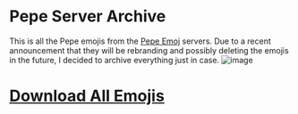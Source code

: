 # Pepe Server Archive
This is all the Pepe emojis from the [Pepe Emoj](https://pepe-is.life/) servers. Due to a recent announcement that they will be rebranding and possibly deleting the emojis in the future, I decided to archive everything just in case.
![image](https://user-images.githubusercontent.com/79660414/179430750-0eadc6ef-a693-43d1-b2c1-6afb37e72dc0.png)

# [Download All Emojis](https://github.com/Overimagine1/pepe-server-archive/archive/refs/heads/main.zip)
